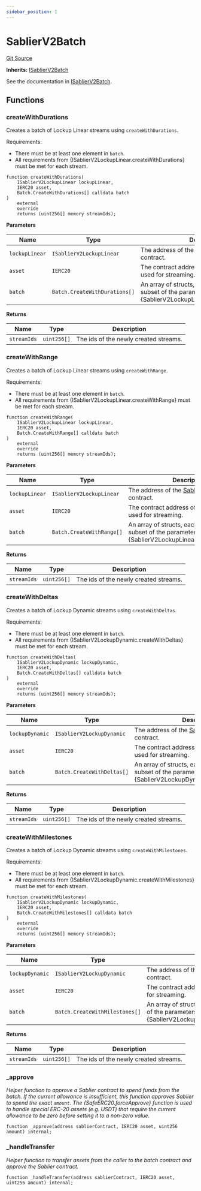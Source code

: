 ```yaml
---
sidebar_position: 1
---
```


# SablierV2Batch

[Git Source](https://github.com/sablier-labs/v2-periphery/blob/53e259087984ff748fca6fb932fdb9c663c2b365/src/SablierV2Batch.sol)

**Inherits:** [ISablierV2Batch](/docs/contracts/v2/reference/periphery/interfaces/interface.ISablierV2Batch.md)

See the documentation in
[ISablierV2Batch](/docs/contracts/v2/reference/periphery/interfaces/interface.ISablierV2Batch.md).

## Functions

### createWithDurations

Creates a batch of Lockup Linear streams using `createWithDurations`.

Requirements:

- There must be at least one element in `batch`.
- All requirements from {ISablierV2LockupLinear.createWithDurations} must be met for each stream.

```solidity
function createWithDurations(
    ISablierV2LockupLinear lockupLinear,
    IERC20 asset,
    Batch.CreateWithDurations[] calldata batch
)
    external
    override
    returns (uint256[] memory streamIds);
```

**Parameters**

| Name           | Type                          | Description                                                                                                              |
| -------------- | ----------------------------- | ------------------------------------------------------------------------------------------------------------------------ |
| `lockupLinear` | `ISablierV2LockupLinear`      | The address of the [SablierV2LockupLinear](docs/contracts/v2/reference/core/contract.SablierV2LockupLinear.md) contract. |
| `asset`        | `IERC20`                      | The contract address of the ERC-20 asset used for streaming.                                                             |
| `batch`        | `Batch.CreateWithDurations[]` | An array of structs, each encapsulating a subset of the parameters of {SablierV2LockupLinear.createWithDurations}.       |

**Returns**

| Name        | Type        | Description                           |
| ----------- | ----------- | ------------------------------------- |
| `streamIds` | `uint256[]` | The ids of the newly created streams. |

### createWithRange

Creates a batch of Lockup Linear streams using `createWithRange`.

Requirements:

- There must be at least one element in `batch`.
- All requirements from {ISablierV2LockupLinear.createWithRange} must be met for each stream.

```solidity
function createWithRange(
    ISablierV2LockupLinear lockupLinear,
    IERC20 asset,
    Batch.CreateWithRange[] calldata batch
)
    external
    override
    returns (uint256[] memory streamIds);
```

**Parameters**

| Name           | Type                      | Description                                                                                                              |
| -------------- | ------------------------- | ------------------------------------------------------------------------------------------------------------------------ |
| `lockupLinear` | `ISablierV2LockupLinear`  | The address of the [SablierV2LockupLinear](docs/contracts/v2/reference/core/contract.SablierV2LockupLinear.md) contract. |
| `asset`        | `IERC20`                  | The contract address of the ERC-20 asset used for streaming.                                                             |
| `batch`        | `Batch.CreateWithRange[]` | An array of structs, each encapsulating a subset of the parameters of {SablierV2LockupLinear.createWithRange}.           |

**Returns**

| Name        | Type        | Description                           |
| ----------- | ----------- | ------------------------------------- |
| `streamIds` | `uint256[]` | The ids of the newly created streams. |

### createWithDeltas

Creates a batch of Lockup Dynamic streams using `createWithDeltas`.

Requirements:

- There must be at least one element in `batch`.
- All requirements from {ISablierV2LockupDynamic.createWithDeltas} must be met for each stream.

```solidity
function createWithDeltas(
    ISablierV2LockupDynamic lockupDynamic,
    IERC20 asset,
    Batch.CreateWithDeltas[] calldata batch
)
    external
    override
    returns (uint256[] memory streamIds);
```

**Parameters**

| Name            | Type                       | Description                                                                                                                |
| --------------- | -------------------------- | -------------------------------------------------------------------------------------------------------------------------- |
| `lockupDynamic` | `ISablierV2LockupDynamic`  | The address of the [SablierV2LockupDynamic](docs/contracts/v2/reference/core/contract.SablierV2LockupDynamic.md) contract. |
| `asset`         | `IERC20`                   | The contract address of the ERC-20 asset used for streaming.                                                               |
| `batch`         | `Batch.CreateWithDeltas[]` | An array of structs, each encapsulating a subset of the parameters of {SablierV2LockupDynamic.createWithDeltas}.           |

**Returns**

| Name        | Type        | Description                           |
| ----------- | ----------- | ------------------------------------- |
| `streamIds` | `uint256[]` | The ids of the newly created streams. |

### createWithMilestones

Creates a batch of Lockup Dynamic streams using `createWithMilestones`.

Requirements:

- There must be at least one element in `batch`.
- All requirements from {ISablierV2LockupDynamic.createWithMilestones} must be met for each stream.

```solidity
function createWithMilestones(
    ISablierV2LockupDynamic lockupDynamic,
    IERC20 asset,
    Batch.CreateWithMilestones[] calldata batch
)
    external
    override
    returns (uint256[] memory streamIds);
```

**Parameters**

| Name            | Type                           | Description                                                                                                                |
| --------------- | ------------------------------ | -------------------------------------------------------------------------------------------------------------------------- |
| `lockupDynamic` | `ISablierV2LockupDynamic`      | The address of the [SablierV2LockupDynamic](docs/contracts/v2/reference/core/contract.SablierV2LockupDynamic.md) contract. |
| `asset`         | `IERC20`                       | The contract address of the ERC-20 asset used for streaming.                                                               |
| `batch`         | `Batch.CreateWithMilestones[]` | An array of structs, each encapsulating a subset of the parameters of {SablierV2LockupDynamic.createWithMilestones}.       |

**Returns**

| Name        | Type        | Description                           |
| ----------- | ----------- | ------------------------------------- |
| `streamIds` | `uint256[]` | The ids of the newly created streams. |

### \_approve

_Helper function to approve a Sablier contract to spend funds from the batch. If the current allowance is insufficient,
this function approves Sablier to spend the exact `amount`. The {SafeERC20.forceApprove} function is used to handle
special ERC-20 assets (e.g. USDT) that require the current allowance to be zero before setting it to a non-zero value._

```solidity
function _approve(address sablierContract, IERC20 asset, uint256 amount) internal;
```

### \_handleTransfer

_Helper function to transfer assets from the caller to the batch contract and approve the Sablier contract._

```solidity
function _handleTransfer(address sablierContract, IERC20 asset, uint256 amount) internal;
```
